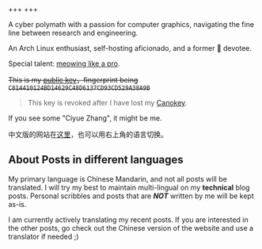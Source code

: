 +++
+++

A cyber polymath with a passion for computer graphics, navigating the fine line between research and engineering.

An Arch Linux enthusiast, self-hosting aficionado, and a former 🦀 devotee.

Special talent: [meowing like a pro](https://bucket.zcy.moe/meow.mp3).

~~This is my [public key](https://zcy.moe/public-key.pub)，fingerprint being `C814410124BD14629C48D6137CD93CD529A38A9B`~~

> This key is revoked after I have lost my [Canokey](https://www.canokeys.org/).

If you see some "Ciyue Zhang", it might be me.

中文版的网站在[这里](https://blog.zcy.moe)，也可以用右上角的语言切换。

## About Posts in different languages

My primary language is Chinese Mandarin, and not all posts will be translated. I will try my best to maintain multi-lingual on my **technical** blog posts. Personal scribbles and posts that are _**NOT**_ written by me will be kept as-is. 

I am currently actively translating my recent posts. If you are interested in the other posts, go check out the Chinese version of the website and use a translator if needed ;)

